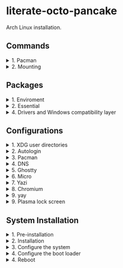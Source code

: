 # literate-octo-pancake
Arch Linux installation.

## Commands
  <details>
    <summary>1. Pacman</summary>

> Pacman
```
-Syu (update everything)
-Qdt (list all packages no longer required as dependencies "orphans")
-Rs package_name (remove a package and its dependencies which are not required by any other installed package)
-Rsc package_name (remove a package, its dependencies and all the packages that depend on the target package)
```
</details>

<details>
  <summary>2. Mounting</summary>
  
> Mount SD card
```
doas mkdir /run/media/kuriboh/sd-card
doas mount /dev/sd1 /run/media/kuriboh/sd-card
```
</details>





## Packages
  <details>
    <summary>1. Enviroment</summary>

> Plasma
```
plasma-desktop plasma-nm plasma-pa bluedevil kscreen kwalletmanager spectacle kdialog flatpak-kcm isoimagewriter ark gwenview kimageformats qt6-imageformats
```
> Hyprland
```
xxx
```
</details>

<details>
  <summary>2. Essential</summary>
  
> System utilities
```
base-devel git ghostty yazi trashcli wl-clipboard noto-fonts-cjk unrar wget fuse2 btop fastfetch mpv phonon-qt6-mpv
```
> Programs
```
keepassxc chromium krita qbittorrent obs-studio lutris dolphin-emu
```
> AUR
```
ares-emu-git cemu-git duckstation-git pcsx2-git 
```
</details>

<details>
  <summary>4. Drivers and Windows compatibility layer</summary>
  
> Wine
```
wine wine-mono winetricks lib32-gnutls
```
> Drivers
```
mesa lib32-mesa mesa-utils vulkan-radeon lib32-vulkan-radeon
```
> Vulkan utilities
```
vulkan-icd-loader lib32-vulkan-icd-loader vulkan-tools
```
</details>
</details>





## Configurations
  <details>
    <summary>1. XDG user directories</summary>

> Create HOME folders
```
doas pacman -S xdg-user-dirs

xdg-user-dirs-update
```
</details>

<details>
  <summary>2. Autologin</summary>
  
> Log into bash automatically
```
doas mkdir -p /etc/systemd/system/getty@tty1.service.d
doas micro /etc/systemd/system/getty@tty1.service.d/autologin.conf

[Service]
ExecStart=
ExecStart=-/sbin/agetty -o '-p -f -- \\u' --noclear --autologin kuriboh %I $TERM
```
> Start Plasma session
```
micro ~/.bash_profile

if [ -z "${WAYLAND_DISPLAY}" ] && [ "$(tty)" = "/dev/tty1" ]; then
    exec /usr/lib/plasma-dbus-run-session-if-needed /usr/bin/startplasma-wayland
fi
```
>Start Hyprland session
```
micro ~/.bash_profile

if uwsm check may-start; then
    exec uwsm start hyprland.desktop
fi
```
</details>

<details>
  <summary>3. Pacman</summary>

> Nostalgic downloading emoji + MULTILIB support
```
doas micro /etc/pacman.conf

Color
ILoveCandy
[multilib]
Include = /etc/pacman.d/mirrorlist
```
</details>

<details>
  <summary>4. DNS</summary>

> Cloudflare
```
IPV4: 1.1.1.1, 1.0.0.1
IPV6: 2606:4700:4700::1111, 2606:4700:4700::1001
```
</details>

<details>
  <summary>5. Ghostty</summary>

> Terminal emulator
```
theme = Twilight
background-opacity = 0.8
confirm-close-surace = false
#gtk-adwaita = false
#window-decoration = true
```
</details>

<details>
  <summary>6. Micro</summary>

> Text editor
```
set colorscheme twilight
```
</details>

<details>
  <summary>7. Yazi</summary>

> File manager
```
# yazi.toml
[manager]
show_hidden = true

[opener]
play = [
	{ run = 'mpv "$@"', orphan = true, for = "unix" },
]
edit = [
	{ run = 'micro "$@"', block = true, for = "unix" },
]
open = [
	{ run = 'xdg-open "$@"', desc = "Open" },
]

[open]
prepend_rules = [
	{ name = "*.json", use = "edit" },
	{ name = "*.sh", use = "edit" },
	{ name = "*.toml", use = "edit" },
	{ name = "*.y*ml", use = "edit" },
	{ name = "*config", use = "edit" },
	{ name = "*.cfg", use = "edit" },
	{ name = "*env", use = "edit" },
	{ name = "*.d", use = "edit" },
	{ name = "*.md", use = "edit" },
	{ name = "*.txt", use = "micro" },
	{ name = ".zsh*", use = "edit" },
	{ name = "*.ini", use = "edit" },
	{ name = "*.lua", use = "edit" },
	{ name = "*.xml", use = "edit" },
	{ name = "*.log", use = "edit" },
# open with normal / gnome / kde
	{ name = "*.ods", use = "open" },
	{ name = "*.pdf", use = "open" },
# open with multimedia player
	{ name = "*.mp3", use = "play" },

]
append_rules = [
	{ name = "*", use = "edit" },
]
```
</details>

<details>
  <summary>8. Chromium</summary>

> Extensions
```
Tab Grouper
UBlock Origin Lite - Canvas Blocker
Unhook - Return YouTube dislike
KeePassXC-Browser
Dark Reader
```
</details>

<details>
  <summary>9. yay</summary>

> AUR helper
```
git clone https://aur.archlinux.org/yay.git
cd yay
makepkg -si
```
> First use
```
yay -Y --gendb
yay -Syu --devel
yay -Y --devel --save
```
</details>

<details>
  <summary>9. Plasma lock screen</summary>

> Locks the screen immediately after login
```
micro ~/.config/kscreenlockerrc

[Daemon]
LockOnStart=true
```
</details>
</details>





## System Installation
  <details>
    <summary>1. Pre-installation</summary>

### Set the console keyboard layout
```
loadkeys br-abnt2
```
### Verify the boot mode
```
cat /sys/firmware/efi/fw_platform_size
```
### Verify the internet connection
```
ping archlinux.org
```
### Update the system clock
```
timedatectl set-timezone America/Sao_Paulo
```
### Format the partitions
```
cfdisk -z /dev/nvme0n1
mkfs.xfs /dev/nvme0n1p4
mkswap /dev/nvme0n1p3
mkfs.fat -F 32 /dev/nvme0n1p2
mkfs.fat -F 32 /dev/nvme0n1p1
```
### Mount the file systems
```
mount /dev/nvme0n1p4 /mnt
mount --mkdir /dev/nvme0n1p1 /mnt/efi
mount --mkdir /dev/nvme0n1p2 /mnt/boot
swapon /dev/nvme0n1p3
```
</details>


<details>
  <summary>2. Installation</summary>
  
### Install essential packages
```
pacstrap -K /mnt base linux-zen linux-zen-headers linux-firmware sof-firmware amd-ucode micro opendoas networkmanager xfsprogs
```
</details>


<details>
  <summary>3. Configure the system</summary>
  
### Fstab
> Generate an fstab file (use -U or -L to define by UUID or labels, respectively):
```
genfstab -U /mnt >> /mnt/etc/fstab
```
> Check the resulting /mnt/etc/fstab file, and edit it in case of errors.
### Chroot
> Change root into the new system:
```
arch-chroot /mnt
```
### Time
> Set the time zone:
```
ln -sf /usr/share/zoneinfo/America/Sao_Paulo /etc/localtime
```
> Run hwclock to generate /etc/adjtime:
```
hwclock --systohc
```
> This command assumes the hardware clock is set to UTC.
### Localization
> Edit /etc/locale.gen and uncomment en_GB.UTF-8 pt_BR.UTF-8 ja-JP.UTF-8:
```
micro /etc/locale.gen
locale-gen
```
> Create the locale.conf file, and set the LANG variable accordingly:
```
micro /etc/locale.conf
LANG=en_GB.UTF-8
LANGUAGE=en_GB:en:C:pt_BR
```
> If you set the console keyboard layout, make the changes persistent in vconsole.conf:
```
micro /etc/vconsole.conf
KEYMAP=br-abnt2
```
### Network configuration
> Create the hostname file:
```
micro /etc/hostname = yourhostname (ex thinkpad-e14)
```
> Enable system services
```
systemctl enable NetworkManager
```
### Root password
> Set the root password:
```
passwd
```
>Create your user (-m=home -G=groups -s=shell)
```
useradd -m -G wheel -s /bin/bash kuriboh
```
> Set the new user password:
```
passwd kuriboh
```
### Enable OpenDoas
> To allow members of group wheel to run commands as other users, create a configuration file with the following content:
```
micro /etc/doas.conf
```
```
permit setenv {PATH=/usr/local/bin:/usr/local/sbin:/usr/bin:/usr/sbin} :wheel
```
> Allow members of the wheel group to run graphical applications and to access the user's locale using the setenv option:
```
permit setenv { XAUTHORITY LANG LC_ALL } :wheel
```
### The owner and group for /etc/doas.conf should both be 0, file permissions should be set to 0400:
```
chown -c root:root /etc/doas.conf
chmod -c 0400 /etc/doas.conf
```
> For a smooth transition from sudo to doas and to stay downward compatible, you could symlink doas to where sudo would normally be:
```
ln -s $(which doas) /usr/bin/sudo
```
### Test escalated permissions
```
su kuriboh
doas pacman -Syu
exit
```
</details>


<details>
  <summary>4. Configure the boot loader </summary>
  
### systemd-boot installation using XBOOTLDR
> Mount the ESP to /mnt/efi and the XBOOTLDR partition to /mnt/boot.
```
bootctl --esp-path=/efi --boot-path=/boot install
```
> Loader configuration
```
micro efi/loader/loader.conf
```
```
default  arch.conf
timeout  0
console-mode max
editor   no
```
> Adding default loader
```
micro boot/loader/entries/arch.conf
```
```
title   Arch Linux (Zen Kernel)
linux   /vmlinuz-linux-zen
initrd  /amd-ucode.img
initrd  /initramfs-linux-zen.img
options root=/dev/nvme0n1p4 rw
```
> Adding fallback loader
```
micro boot/loader/entries/arch-fallback.conf
```
```
title   Arch Linux (Zen Kernel - Fallback)
linux   /vmlinuz-linux-zen
initrd  /amd-ucode.img
initrd  /initramfs-linux-zen-fallback.img
options root=/dev/nvme0n1p4 rw
```
</details>


<details>
  <summary>4. Reboot </summary>
  
> Exit the chroot environment by typing exit or pressing Ctrl+d.
```
exit
```
> Optionally manually unmount all the partitions with umount -R /mnt: this allows noticing any "busy" partitions, and finding the cause with fuser.
```
umount -R /mnt
```
> Finally, restart the machine by typing reboot: any partitions still mounted will be automatically unmounted by systemd. Remember to remove the installation medium and then login into the new system with the root account.
```
reboot
```
:)
</details>
</details>
